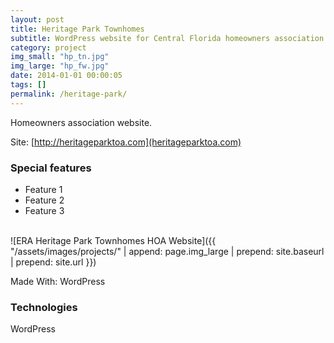 ```yaml
---
layout: post
title: Heritage Park Townhomes
subtitle: WordPress website for Central Florida homeowners association
category: project
img_small: "hp_tn.jpg"
img_large: "hp_fw.jpg"
date: 2014-01-01 00:00:05
tags: []
permalink: /heritage-park/
---
```


Homeowners association website.

Site: [http://heritageparktoa.com](heritageparktoa.com)

<!--more-->

### Special features
- Feature 1
- Feature 2
- Feature 3

<br/>

<span class="project-img-wrap">
![ERA Heritage Park Townhomes HOA Website]({{ "/assets/images/projects/" | append: page.img_large | prepend: site.baseurl | prepend: site.url  }})
</span>

Made With: WordPress

### Technologies
WordPress
